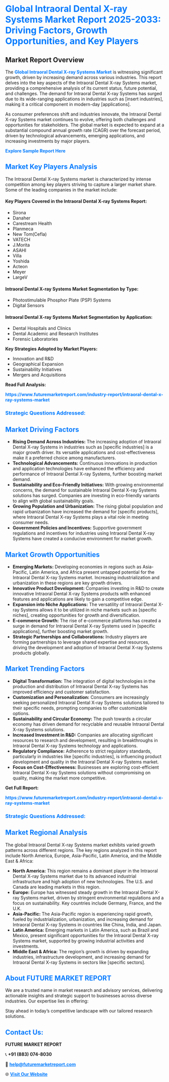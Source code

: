<h1 style="color: #007BFF;">Global Intraoral Dental X-ray Systems Market Report 2025-2033: Driving Factors, Growth Opportunities, and Key Players</h1>

<section id="overview">
<h2>Market Report Overview</h2>
<p>The <a href="https://www.futuremarketreport.com/industry-report/intraoral-dental-x-ray-systems-market" style="color: #007BFF; text-decoration: none;"><strong>Global Intraoral Dental X-ray Systems Market</strong></a> is witnessing significant growth, driven by increasing demand across various industries. This report delves into the key aspects of the Intraoral Dental X-ray Systems market, providing a comprehensive analysis of its current status, future potential, and challenges. The demand for Intraoral Dental X-ray Systems has surged due to its wide-ranging applications in industries such as [insert industries], making it a critical component in modern-day [applications].</p>
<p>As consumer preferences shift and industries innovate, the Intraoral Dental X-ray Systems market continues to evolve, offering both challenges and opportunities for stakeholders. The global market is expected to expand at a substantial compound annual growth rate (CAGR) over the forecast period, driven by technological advancements, emerging applications, and increasing investments by major players.</p>
</section>

<section id="overview">
<p><a href="https://www.futuremarketreport.com/request-sample/reportId=89970" style="color: #007BFF; text-decoration: none;"><strong>Explore Sample Report Here</strong></a></p>
</section>

<section id="key-players">
<h2 style="color: #007BFF;">Market Key Players Analysis</h2>
<p>The Intraoral Dental X-ray Systems market is characterized by intense competition among key players striving to capture a larger market share. Some of the leading companies in the market include:</p>
<h4>Key Players Covered in the Intraoral Dental X-ray Systems Report:</h4>
<ul><li>Sirona</li><li>Danaher</li><li>Carestream Health</li><li>Planmeca</li><li>New Tom(Cefla)</li><li>VATECH</li><li>J.Morita</li><li>ASAHI</li><li>Villa</li><li>Yoshida</li><li>Acteon</li><li>Meyer</li><li>LargeV</li></ul>
<h4>Intraoral Dental X-ray Systems Market Segmentation by Type:</h4>
<ul><li>Photostimulable Phosphor Plate (PSP) Systems</li><li>Digital Sensors</li></ul>

<h4>Intraoral Dental X-ray Systems Market Segmentation by Application:</h4>
<ul><li>Dental Hospitals and Clinics</li><li>Dental Academic and Research Institutes</li><li>Forensic Laboratories</li></ul>
<p><strong>Key Strategies Adopted by Market Players:</strong></p>
<ul>
<li>Innovation and R&D</li>
<li>Geographical Expansion</li>
<li>Sustainability Initiatives</li>
<li>Mergers and Acquisitions</li>
</ul>
</section>

<section>
<p><strong>Read Full Analysis: </strong></p><a href="https://www.futuremarketreport.com/industry-report/intraoral-dental-x-ray-systems-market" style="color: #007BFF; text-decoration: none;"><strong>https://www.futuremarketreport.com/industry-report/intraoral-dental-x-ray-systems-market</strong></a>
<h3 style="color: #007BFF;">Strategic Questions Addressed:</h3>
</section>

<section id="driving-factors">
<h2 style="color: #007BFF;">Market Driving Factors</h2>
<ul>
<li><strong>Rising Demand Across Industries:</strong> The increasing adoption of Intraoral Dental X-ray Systems in industries such as [specific industries] is a major growth driver. Its versatile applications and cost-effectiveness make it a preferred choice among manufacturers.</li>
<li><strong>Technological Advancements:</strong> Continuous innovations in production and application technologies have enhanced the efficiency and performance of Intraoral Dental X-ray Systems, further boosting market demand.</li>
<li><strong>Sustainability and Eco-Friendly Initiatives:</strong> With growing environmental concerns, the demand for sustainable Intraoral Dental X-ray Systems solutions has surged. Companies are investing in eco-friendly variants to align with global sustainability goals.</li>
<li><strong>Growing Population and Urbanization:</strong> The rising global population and rapid urbanization have increased the demand for [specific products], where Intraoral Dental X-ray Systems plays a vital role in meeting consumer needs.</li>
<li><strong>Government Policies and Incentives:</strong> Supportive government regulations and incentives for industries using Intraoral Dental X-ray Systems have created a conducive environment for market growth.</li>
</ul>
</section>

<section id="growth-opportunities">
<h2 style="color: #007BFF;">Market Growth Opportunities</h2>
<ul>
<li><strong>Emerging Markets:</strong> Developing economies in regions such as Asia-Pacific, Latin America, and Africa present untapped potential for the Intraoral Dental X-ray Systems market. Increasing industrialization and urbanization in these regions are key growth drivers.</li>
<li><strong>Innovative Product Development:</strong> Companies investing in R&D to create innovative Intraoral Dental X-ray Systems products with enhanced features and applications are likely to gain a competitive edge.</li>
<li><strong>Expansion into Niche Applications:</strong> The versatility of Intraoral Dental X-ray Systems allows it to be utilized in niche markets such as [specific niches], creating opportunities for growth and diversification.</li>
<li><strong>E-commerce Growth:</strong> The rise of e-commerce platforms has created a surge in demand for Intraoral Dental X-ray Systems used in [specific applications], further boosting market growth.</li>
<li><strong>Strategic Partnerships and Collaborations:</strong> Industry players are forming partnerships to leverage shared expertise and resources, driving the development and adoption of Intraoral Dental X-ray Systems products globally.</li>
</ul>
</section>

<section id="trending-factors">
<h2 style="color: #007BFF;">Market Trending Factors</h2>
<ul>
<li><strong>Digital Transformation:</strong> The integration of digital technologies in the production and distribution of Intraoral Dental X-ray Systems has improved efficiency and customer satisfaction.</li>
<li><strong>Customization and Personalization:</strong> Consumers are increasingly seeking personalized Intraoral Dental X-ray Systems solutions tailored to their specific needs, prompting companies to offer customizable options.</li>
<li><strong>Sustainability and Circular Economy:</strong> The push towards a circular economy has driven demand for recyclable and reusable Intraoral Dental X-ray Systems solutions.</li>
<li><strong>Increased Investment in R&D:</strong> Companies are allocating significant resources to research and development, resulting in breakthroughs in Intraoral Dental X-ray Systems technology and applications.</li>
<li><strong>Regulatory Compliance:</strong> Adherence to strict regulatory standards, particularly in industries like [specific industries], is influencing product development and quality in the Intraoral Dental X-ray Systems market.</li>
<li><strong>Focus on Cost-Effectiveness:</strong> Businesses are exploring cost-efficient Intraoral Dental X-ray Systems solutions without compromising on quality, making the market more competitive.</li>
</ul>
</section>

<section>
<p><strong>Get Full Report: </strong></p><a href="https://www.futuremarketreport.com/industry-report/intraoral-dental-x-ray-systems-market" style="color: #007BFF; text-decoration: none;"><strong>https://www.futuremarketreport.com/industry-report/intraoral-dental-x-ray-systems-market</strong></a>
<h3 style="color: #007BFF;">Strategic Questions Addressed:</h3>
</section>


<section id="regional-analysis">
<h2 style="color: #007BFF;">Market Regional Analysis</h2>
<p>The global Intraoral Dental X-ray Systems market exhibits varied growth patterns across different regions. The key regions analyzed in this report include North America, Europe, Asia-Pacific, Latin America, and the Middle East & Africa:</p>
<ul>
<li><strong>North America:</strong> This region remains a dominant player in the Intraoral Dental X-ray Systems market due to its advanced industrial infrastructure and high adoption of new technologies. The U.S. and Canada are leading markets in this region.</li>
<li><strong>Europe:</strong> Europe has witnessed steady growth in the Intraoral Dental X-ray Systems market, driven by stringent environmental regulations and a focus on sustainability. Key countries include Germany, France, and the U.K.</li>
<li><strong>Asia-Pacific:</strong> The Asia-Pacific region is experiencing rapid growth, fueled by industrialization, urbanization, and increasing demand for Intraoral Dental X-ray Systems in countries like China, India, and Japan.</li>
<li><strong>Latin America:</strong> Emerging markets in Latin America, such as Brazil and Mexico, present significant opportunities for the Intraoral Dental X-ray Systems market, supported by growing industrial activities and investments.</li>
<li><strong>Middle East & Africa:</strong> The region’s growth is driven by expanding industries, infrastructure development, and increasing demand for Intraoral Dental X-ray Systems in sectors like [specific sectors].</li>
</ul>
</section>

<footer>
<h2 style="color: #007BFF;">About FUTURE MARKET REPORT</h2>
<p>We are a trusted name in market research and advisory services, delivering actionable insights and strategic support to businesses across diverse industries. Our expertise lies in offering:</p>

<p>Stay ahead in today’s competitive landscape with our tailored research solutions.</p>

<h2 style="color: #007BFF;">Contact Us:</h2>
<p><strong>FUTURE MARKET REPORT</strong></p>
<p>📞 <strong>+91 (883) 074-8030</strong></p>
<p>📧 <strong><a href="mailto:help@futuremarketreport.com" style="color: #007BFF;">help@futuremarketreport.com</a></strong></p>
<p>🌐 <strong><a href="https://www.futuremarketreport.com/" style="color: #007BFF;">Visit Our Website</a></strong></p>
</footer>